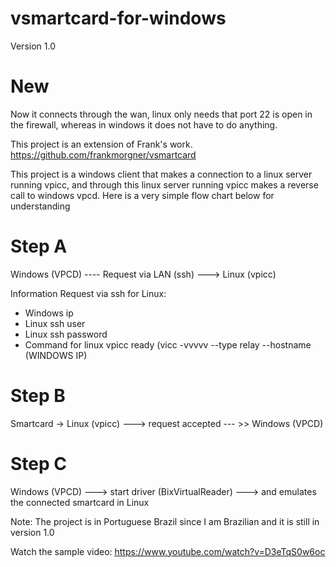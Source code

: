 # vsmartcard-for-windows
Version 1.0
# New
Now it connects through the wan, linux only needs that port 22 is open in the firewall, whereas in windows it does not have to do anything.

This project is an extension of Frank's work.
https://github.com/frankmorgner/vsmartcard

This project is a windows client that makes a connection to a linux server running vpicc, and through this linux server running vpicc makes a reverse call to windows vpcd. Here is a very simple flow chart below for understanding

# Step A
Windows (VPCD) ---- Request via LAN (ssh) ---> Linux (vpicc)

Information Request via ssh for Linux:
* Windows ip
* Linux ssh user
* Linux ssh password
* Command for linux vpicc ready (vicc -vvvvv --type relay --hostname (WINDOWS IP)

# Step B
Smartcard -> Linux (vpicc) ---> request accepted --- >> Windows (VPCD)

# Step C
Windows (VPCD) ---> start driver (BixVirtualReader) ---> and emulates the connected smartcard in Linux

Note: The project is in Portuguese Brazil since I am Brazilian and it is still in version 1.0

Watch the sample video:
https://www.youtube.com/watch?v=D3eTqS0w6oc
